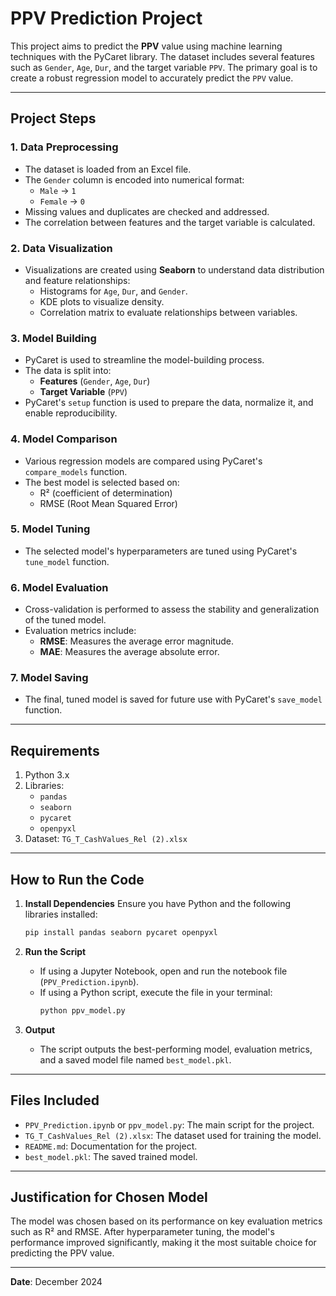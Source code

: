 # PPV Prediction Project

This project aims to predict the **PPV** value using machine learning techniques with the PyCaret library. The dataset includes several features such as `Gender`, `Age`, `Dur`, and the target variable `PPV`. The primary goal is to create a robust regression model to accurately predict the `PPV` value.

---

## **Project Steps**

### 1. Data Preprocessing
- The dataset is loaded from an Excel file.
- The `Gender` column is encoded into numerical format:
  - `Male` → `1`
  - `Female` → `0`
- Missing values and duplicates are checked and addressed.
- The correlation between features and the target variable is calculated.

### 2. Data Visualization
- Visualizations are created using **Seaborn** to understand data distribution and feature relationships:
  - Histograms for `Age`, `Dur`, and `Gender`.
  - KDE plots to visualize density.
  - Correlation matrix to evaluate relationships between variables.

### 3. Model Building
- PyCaret is used to streamline the model-building process.
- The data is split into:
  - **Features** (`Gender`, `Age`, `Dur`)
  - **Target Variable** (`PPV`)
- PyCaret's `setup` function is used to prepare the data, normalize it, and enable reproducibility.

### 4. Model Comparison
- Various regression models are compared using PyCaret's `compare_models` function.
- The best model is selected based on:
  - R² (coefficient of determination)
  - RMSE (Root Mean Squared Error)

### 5. Model Tuning
- The selected model's hyperparameters are tuned using PyCaret's `tune_model` function.

### 6. Model Evaluation
- Cross-validation is performed to assess the stability and generalization of the tuned model.
- Evaluation metrics include:
  - **RMSE**: Measures the average error magnitude.
  - **MAE**: Measures the average absolute error.

### 7. Model Saving
- The final, tuned model is saved for future use with PyCaret's `save_model` function.

---

## **Requirements**
1. Python 3.x
2. Libraries:
   - `pandas`
   - `seaborn`
   - `pycaret`
   - `openpyxl`
3. Dataset: `TG_T_CashValues_Rel (2).xlsx`

---

## **How to Run the Code**

1. **Install Dependencies**
   Ensure you have Python and the following libraries installed:
   ```bash
   pip install pandas seaborn pycaret openpyxl
   ```

2. **Run the Script**
   - If using a Jupyter Notebook, open and run the notebook file (`PPV_Prediction.ipynb`).
   - If using a Python script, execute the file in your terminal:
     ```bash
     python ppv_model.py
     ```

3. **Output**
   - The script outputs the best-performing model, evaluation metrics, and a saved model file named `best_model.pkl`.

---

## **Files Included**
- `PPV_Prediction.ipynb` or `ppv_model.py`: The main script for the project.
- `TG_T_CashValues_Rel (2).xlsx`: The dataset used for training the model.
- `README.md`: Documentation for the project.
- `best_model.pkl`: The saved trained model.

---

## **Justification for Chosen Model**
The model was chosen based on its performance on key evaluation metrics such as R² and RMSE. After hyperparameter tuning, the model's performance improved significantly, making it the most suitable choice for predicting the PPV value.

---

**Date**: December 2024
